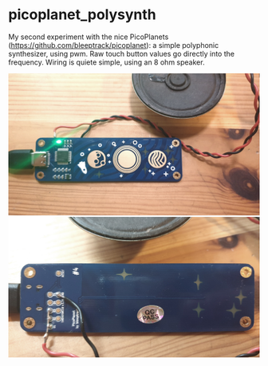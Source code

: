 # picoplanet_polysynth

My second experiment with the nice PicoPlanets (https://github.com/bleeptrack/picoplanet): a simple polyphonic synthesizer, using pwm. Raw touch button values go directly into the frequency. Wiring is quiete simple, using an 8 ohm speaker. 

![vorn](vorn.jpg)
![hinten](hinten.jpg)
